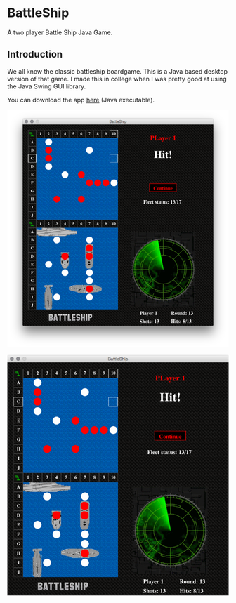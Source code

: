 # BattleShip
A two player Battle Ship Java Game.

## Introduction

We all know the classic battleship boardgame. This is a Java based desktop version of that game. I made this in college when I was pretty good at using the Java Swing GUI library.

You can download the app [here](https://drive.google.com/file/d/1YC4eq7tRH09VwuXo0L8y32Ti4qXDa5tR/view?usp=sharing) (Java executable).

![Battle Ship Image](https://github.com/WriterZephos/BattleShip/blob/master/BattleShip1.png?raw=true)

![Battle Ship Image](https://github.com/WriterZephos/BattleShip/blob/master/BattleShip2.png?raw=true)
